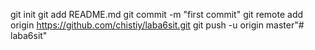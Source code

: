 git init
git add README.md
git commit -m "first commit"
git remote add origin https://github.com/chistiy/laba6sit.git
git push -u origin master"# laba6sit" 
